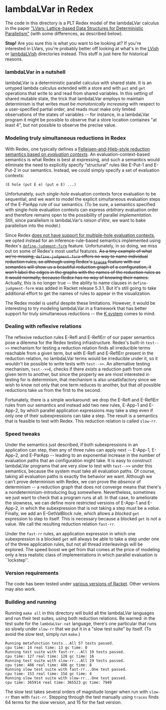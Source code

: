 # lambdaLVar in Redex

The code in this directory is a PLT Redex model of the lambdaLVar calculus in the paper ["LVars: Lattice-based Data Structures for Deterministic Parallelism"][lambdaLVar-paper] (with some differences, as described below).

**Stop!**  Are you sure this is what you want to be looking at?  If you're interested in LVars, you're probably better off looking at what's in the [LVish](https://github.com/lkuper/lvar-semantics/tree/master/LVish) or [lambdaLVish](https://github.com/lkuper/lvar-semantics/tree/master/lambdaLVish) directories instead.  This stuff is just here for historical reasons.

### lambdaLVar in a nutshell

lambdaLVar is a deterministic parallel calculus with shared state.  It is an untyped lambda calculus extended with a store and with `put` and `get` operations that write to and read from shared variables.  In this setting of shared mutable state, the trick that lambdaLVar employs to maintain determinism is that writes must be _monotonically increasing_ with respect to a user-specified partial order, and reads must make only limited observations of the states of variables -- for instance, in a lambdaLVar program it might be possible to observe that a store location containes "at least 4", but not possible to observe the precise value.

### Modeling truly simultaneous reductions in Redex

With Redex, one typically defines a [Felleisen-and-Hieb-style reduction semantics based on _evaluation contexts_][eval-contexts]. An evaluation-context-based semantics is what Redex is best at expressing, and such a semantics would eliminate the need to explicitly specify "structural" rules like E-Put-1 and E-Put-2 in our semantics.  Instead, we could simply specify a set of evaluation contexts:

```
(E hole (put E e) (put e E) ...)
```

Unfortunately, such _single-hole_ evaluation contexts force evaluation to be sequential, and we want to model the explicit simultaneous evaluation steps of the E-ParApp rule of our semantics.  (To be sure, a semantics specified with single-hole evaluation contexts can express _arbitrary_ evaluation order and therefore remains open to the possibility of parallel _implementation_. Still, since parallelism is lambdaLVar's _raison d'être_, we want to bake parallelism into the model.)

Since Redex [does not have support for multiple-hole evaluation contexts][racket-list-message], we opted instead for an inference-rule-based semantics implemented using Redex's [`define-judgment-form`][define-judgment-form] feature.  Unfortunately, in so doing, we miss out on some of Redex's most useful features.  ~~As a tiny example of what we're missing, `define-judgment-form` offers no way to name individual reduction rules, so although using Redex's [`traces`][traces] feature with our semantics will show us a beautiful reduction graph of a configuration, it won't label the edges in the graphs with the names of the reduction rules as it would normally, because Redex has no way of knowing their names.~~ Actually, this is no longer true -- the ability to name clauses in `define-judgment-form` was added in Racket release 5.3.1.  But it's still going to take additional effort to get the names of rules to appear in the visualization.

The Redex model is useful despite these limitations.  However, it would be interesting to try modeling lambdaLVar in a framework that has better support for truly simultaneous reductions -- the [K system][k-framework] comes to mind.

### Dealing with reflexive relations

The reflexive reduction rules E-Refl and E-ReflErr of our paper semantics pose a dilemma for the Redex testing infrastructure. Redex's built-in `test-->>` mechanism for testing a reduction relation finds all irreducible terms reachable from a given term, but with E-Refl and E-ReflErr present in the reduction relation, no lambdaLVar terms would be irreducible under it, so it wouldn't be possible to write tests with `test-->>`.  An alternative testing mechanism, `test-->>E`, checks if there _exists_ a reduction path from one given term to another, but since the property we are most interested in testing for is determinism, that mechanism is also unsatisfactory since we wish to know not only that one term reduces to another, but that _all_ possible reductions take us from the first to the second.

Fortunately, there is a simple workaround: we drop the E-Refl and E-ReflErr rules from our semantics and instead add two new rules, E-App-1 and E-App-2, by which parallel application expressions may take a step even if only one of their subexpressions can take a step.  The result is a semantics that is feasible to test with Redex.  This reduction relation is called `slow-rr`.

### Speed tweaks

Under the semantics just described, if both subexpressions in an application can step, then any of three rules can apply next -- E-App-1, E-App-2, and E-ParApp -- leading to an exponential increase in the number of evaluation paths that an configuration might take. It is easy to construct lambdaLVar programs that are very slow to test with `test-->>` under this semantics, because the system must take all evaluation paths.  Of course, taking all evaluation paths is exactly the behavior we want.  Although we can't prove determinism with Redex, we _can_ prove the _absence_ of determinism -- a reduction graph that does not converge means that there's a nondeterminism-introducing bug somewhere.  Nevertheless, sometimes we just want to check that a program runs at all.  In that case, to ameliorate the slowness, we can define more restricted versions of E-App-1 and E-App-2, in which the subexpression that is not taking a step must be a _value_.  Finally, we add an E-GetValBlock rule, which allows a _blocked_ `get` expression to step to itself. This is necessary because a blocked `get` is not a value.  We call the resulting reduction relation `fast-rr`.

Under the `fast-rr` rules, an application expression in which one subexpression is a blocked `get` will always be able to take a step under one of the three application rules, but not all thread interleavings will be explored.  The speed boost we get from that comes at the price of modeling only a less realistic class of implementations in which parallel evaluation is ``lockstep''.

### Version requirements

The code has been tested under [various versions of Racket](https://travis-ci.org/lkuper/lvar-semantics).  Other versions may also work.

### Building and running

Running `make all` in this directory will build all the lambdaLVar languages and run their test suites, using both reduction relations.  Be warned: in the test suite for the `lambdaLVar-nat` language, there's one particular that runs so slowly under `slow-rr` that we put it in a "slow test suite" by itself. (To avoid the slow test, simply run `make`.)

```
Running metafunction tests...All 57 tests passed.
cpu time: 14 real time: 13 gc time: 0
Running test suite with fast-rr...All 19 tests passed.
cpu time: 127 real time: 128 gc time: 16
Running test suite with slow-rr...All 19 tests passed.
cpu time: 486 real time: 486 gc time: 8
Running slow test suite with fast-rr...One test passed.
cpu time: 153 real time: 154 gc time: 4
Running slow test suite with slow-rr...One test passed.
cpu time: 365914 real time: 365523 gc time: 7949
```

The slow test takes several orders of magnitude longer when run with `slow-rr` than with `fast-rr`.  Stepping through the test manually using `traces` finds 64 terms for the slow version, and 15 for the
fast version.

[lambdaLVar-paper]: http://www.cs.indiana.edu/~lkuper/papers/lvars-fhpc13.pdf

[eval-contexts]: http://www.ccs.neu.edu/racket/pubs/tcs92-fh.pdf

[racket-list-message]: http://lists.racket-lang.org/users/archive/2012-July/053000.html

[define-judgment-form]: http://docs.racket-lang.org/redex/Other_Relations.html#%28form._%28%28lib._redex/reduction-semantics..rkt%29._define-judgment-form%29%29

[traces]: http://docs.racket-lang.org/redex/GUI.html?q=traces#%28def._%28%28lib._redex/gui..rkt%29._traces%29%29

[k-framework]: http://k-framework.org
